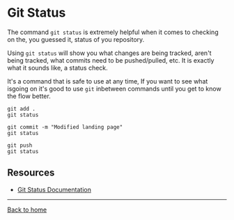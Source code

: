 # Git Status

The command `git status` is extremely helpful when it comes to checking on the, you guessed it, status of you repository.

Using `git status` will show you what changes are being tracked, aren't being tracked, what commits need to be pushed/pulled, etc. It is exactly what it sounds like, a status check.

It's a command that is safe to use at any time, If you want to see what isgoing on it's good to use `git` inbetween commands until you get to know the flow better.

```
git add . 
git status

git commit -m "Modified landing page"
git status

git push
git status
```

## Resources

- [Git Status Documentation](https://git-scm.com/docs/git-status)

---

[Back to home](../README.md)